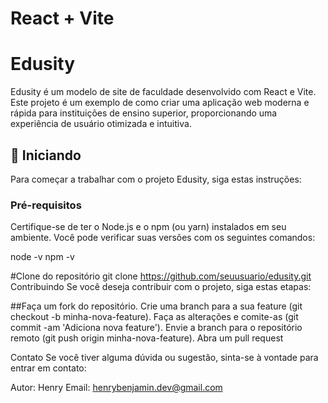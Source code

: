 # React + Vite

# Edusity

Edusity é um modelo de site de faculdade desenvolvido com React e Vite. Este projeto é um exemplo de como criar uma aplicação web moderna e rápida para instituições de ensino superior, proporcionando uma experiência de usuário otimizada e intuitiva.

## 🚀 Iniciando

Para começar a trabalhar com o projeto Edusity, siga estas instruções:

### Pré-requisitos

Certifique-se de ter o Node.js e o npm (ou yarn) instalados em seu ambiente. Você pode verificar suas versões com os seguintes comandos:


node -v
npm -v

#Clone do repositório
git clone https://github.com/seuusuario/edusity.git
Contribuindo
Se você deseja contribuir com o projeto, siga estas etapas:

##Faça um fork do repositório.
Crie uma branch para a sua feature (git checkout -b minha-nova-feature).
Faça as alterações e comite-as (git commit -am 'Adiciona nova feature').
Envie a branch para o repositório remoto (git push origin minha-nova-feature).
Abra um pull request

Contato
Se você tiver alguma dúvida ou sugestão, sinta-se à vontade para entrar em contato:

Autor: Henry
Email: henrybenjamin.dev@gmail.com


